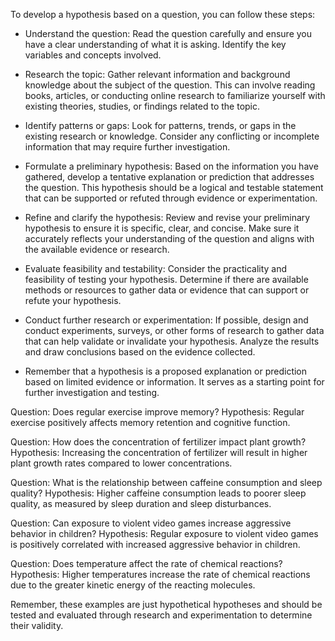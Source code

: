 To develop a hypothesis based on a question, you can follow these steps:

* Understand the question: Read the question carefully and ensure you have a clear understanding of what it is asking. Identify the key variables and concepts involved.

* Research the topic: Gather relevant information and background knowledge about the subject of the question. This can involve reading books, articles, or conducting online research to familiarize yourself with existing theories, studies, or findings related to the topic.

* Identify patterns or gaps: Look for patterns, trends, or gaps in the existing research or knowledge. Consider any conflicting or incomplete information that may require further investigation.

* Formulate a preliminary hypothesis: Based on the information you have gathered, develop a tentative explanation or prediction that addresses the question. This hypothesis should be a logical and testable statement that can be supported or refuted through evidence or experimentation.

* Refine and clarify the hypothesis: Review and revise your preliminary hypothesis to ensure it is specific, clear, and concise. Make sure it accurately reflects your understanding of the question and aligns with the available evidence or research.

* Evaluate feasibility and testability: Consider the practicality and feasibility of testing your hypothesis. Determine if there are available methods or resources to gather data or evidence that can support or refute your hypothesis.

* Conduct further research or experimentation: If possible, design and conduct experiments, surveys, or other forms of research to gather data that can help validate or invalidate your hypothesis. Analyze the results and draw conclusions based on the evidence collected.

* Remember that a hypothesis is a proposed explanation or prediction based on limited evidence or information. It serves as a starting point for further investigation and testing.


Question: Does regular exercise improve memory?
Hypothesis: Regular exercise positively affects memory retention and cognitive function.

Question: How does the concentration of fertilizer impact plant growth?
Hypothesis: Increasing the concentration of fertilizer will result in higher plant growth rates compared to lower concentrations.

Question: What is the relationship between caffeine consumption and sleep quality?
Hypothesis: Higher caffeine consumption leads to poorer sleep quality, as measured by sleep duration and sleep disturbances.

Question: Can exposure to violent video games increase aggressive behavior in children?
Hypothesis: Regular exposure to violent video games is positively correlated with increased aggressive behavior in children.

Question: Does temperature affect the rate of chemical reactions?
Hypothesis: Higher temperatures increase the rate of chemical reactions due to the greater kinetic energy of the reacting molecules.

Remember, these examples are just hypothetical hypotheses and should be tested and evaluated through research and experimentation to determine their validity.
